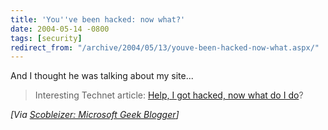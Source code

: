 ```yaml
---
title: 'You''ve been hacked: now what?'
date: 2004-05-14 -0800
tags: [security]
redirect_from: "/archive/2004/05/13/youve-been-hacked-now-what.aspx/"
---
```


And I thought he was talking about my site...

> Interesting Technet article: [Help, I got hacked, now what do I
> do](http://www.microsoft.com/technet/community/columns/secmgmt/sm0504.mspx)?

*[Via [Scobleizer: Microsoft Geek
Blogger](http://radio.weblogs.com/0001011/2004/05/12.html#a7427)]*

